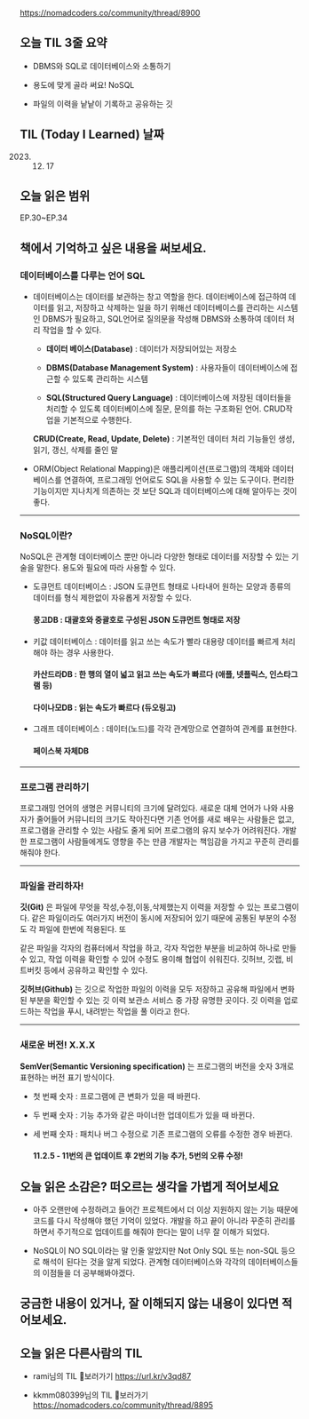 https://nomadcoders.co/community/thread/8900

## 오늘 TIL 3줄 요약

* DBMS와 SQL로 데이터베이스와 소통하기

* 용도에 맞게 골라 써요! NoSQL

* 파일의 이력을 낱낱이 기록하고 공유하는 깃

## TIL (Today I Learned) 날짜

2023. 12. 17

## 오늘 읽은 범위

EP.30~EP.34

## 책에서 기억하고 싶은 내용을 써보세요.

### 데이터베이스를 다루는 언어 SQL

* 데이터베이스는 데이터를 보관하는 창고 역할을 한다. 데이터베이스에 접근하여 데이터를 읽고, 저장하고 삭제하는 일을 하기 위해선 데이터베이스를 관리하는 시스템인 DBMS가 필요하고, SQL언어로 질의문을 작성해 DBMS와 소통하여 데이터 처리 작업을 할 수 있다.

  * **데이터 베이스(Database)** : 데이터가 저장되어있는 저장소

  * **DBMS(Database Management System)** : 사용자들이 데이터베이스에 접근할 수 있도록 관리하는 시스템

  * **SQL(Structured Query Language)** : 데이터베이스에 저장된 데이터들을 처리할 수 있도록 데이터베이스에 질문, 문의를 하는 구조화된 언어. CRUD작업을 기본적으로 수행한다.

  **CRUD(Create, Read, Update, Delete)** : 기본적인 데이터 처리 기능들인 생성, 읽기, 갱신, 삭제를 줄인 말

* ORM(Object Relational Mapping)은 애플리케이션(프로그램)의 객체와 데이터베이스를 연결하여, 프로그래밍 언어로도 SQL을 사용할 수 있는 도구이다. 편리한 기능이지만 지나치게 의존하는 것 보단 SQL과 데이터베이스에 대해 알아두는 것이 좋다.
- - -
### NoSQL이란?

NoSQL은 관계형 데이터베이스 뿐만 아니라 다양한 형태로 데이터를 저장할 수 있는 기술을 말한다. 용도와 필요에 따라 사용할 수 있다.

  * 도큐먼트 데이터베이스 : JSON 도큐먼트 형태로 나타내어 원하는 모양과 종류의 데이터를 형식 제한없이 자유롭게 저장할 수 있다.

    #### 몽고DB : 대괄호와 중괄호로 구성된 JSON 도큐먼트 형태로 저장

  * 키값 데이터베이스 : 데이터를 읽고 쓰는 속도가 빨라 대용량 데이터를 빠르게 처리해야 하는 경우 사용한다.

    #### 카산드라DB : 한 행의 열이 넓고 읽고 쓰는 속도가 빠르다 (애플, 넷플릭스, 인스타그램 등)

    #### 다이나모DB : 읽는 속도가 빠르다 (듀오링고)

  * 그래프 데이터베이스 : 데이터(노드)를 각각 관계망으로 연결하여 관계를 표현한다.

    #### 페이스북 자체DB
- - -
### 프로그램 관리하기

프로그래밍 언어의 생명은 커뮤니티의 크기에 달려있다. 새로운 대체 언어가 나와 사용자가 줄어들어 커뮤니티의 크기도 작아진다면 기존 언어를 새로 배우는 사람들은 없고, 프로그램을 관리할 수 있는 사람도 줄게 되어 프로그램의 유지 보수가 어려워진다. 개발한 프로그램이 사람들에게도 영향을 주는 만큼 개발자는 책임감을 가지고 꾸준히 관리를 해줘야 한다.

- - -
### 파일을 관리하자!

**깃(Git)** 은 파일에 무엇을 작성,수정,이동,삭제했는지 이력을 저장할 수 있는 프로그램이다. 같은 파일이라도 여러가지 버전이 동시에 저장되어 있기 때문에 공통된 부분의 수정도 각 파일에 한번에 적용된다. 또

같은 파일을 각자의 컴퓨터에서 작업을 하고, 각자 작업한 부분을 비교하여 하나로 만들 수 있고, 작업 이력을 확인할 수 있어 수정도 용이해 협업이 쉬워진다. 깃허브, 깃랩, 비트버킷 등에서 공유하고 확인할 수 있다.


**깃허브(Github)** 는 깃으로 작업한 파일의 이력을 모두 저장하고 공유해 파일에서 변화된 부분을 확인할 수 있는 깃 이력 보관소 서비스 중 가장 유명한 곳이다. 깃 이력을 업로드하는 작업을 푸시, 내려받는 작업을 풀 이라고 한다.

- - -

### 새로운 버전! X.X.X

**SemVer(Semantic Versioning specification)** 는 프로그램의 버전을 숫자 3개로 표현하는 버전 표기 방식이다.

  * 첫 번째 숫자 : 프로그램에 큰 변화가 있을 때 바뀐다.

  * 두 번째 숫자 : 기능 추가와 같은 마이너한 업데이트가 있을 때 바뀐다.

  * 세 번째 숫자 : 패치나 버그 수정으로 기존 프로그램의 오류를 수정한 경우 바뀐다.

    #### 11.2.5 - 11번의 큰 업데이트 후 2번의 기능 추가, 5번의 오류 수정!

## 오늘 읽은 소감은? 떠오르는 생각을 가볍게 적어보세요

* 아주 오랜만에 수정하려고 들어간 프로젝트에서 더 이상 지원하지 않는 기능 때문에 코드를 다시 작성해야 했던 기억이 있었다. 개발을 하고 끝이 아니라 꾸준히 관리를 하면서 주기적으로 업데이트를 해줘야 한다는 말이 너무 잘 이해가 되었다.

* NoSQL이 NO SQL이라는 말 인줄 알았지만 Not Only SQL 또는 non-SQL 등으로 해석이 된다는 것을 알게 되었다. 관계형 데이터베이스와 각각의 데이터베이스들의 이점들을 더 공부해봐야겠다.

## 궁금한 내용이 있거나, 잘 이해되지 않는 내용이 있다면 적어보세요.

## 오늘 읽은 다른사람의 TIL

* rami님의 TIL 👀보러가기 https://url.kr/v3qd87

* kkmm080399님의 TIL 👀보러가기 https://nomadcoders.co/community/thread/8895
